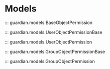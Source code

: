 # Models 

::: guardian.models.BaseObjectPermission

::: guardian.models.UserObjectPermissionBase

::: guardian.models.UserObjectPermission

::: guardian.models.GroupObjectPermissionBase

::: guardian.models.GroupObjectPermission
